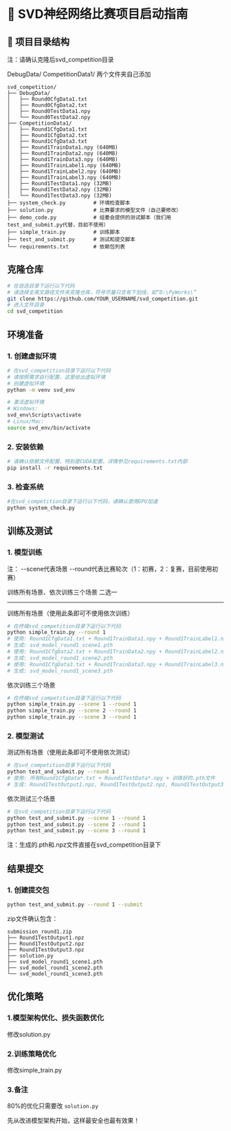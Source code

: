 # 🚀 SVD神经网络比赛项目启动指南

## 📁 项目目录结构

注：请确认克隆后svd_competition目录

DebugData/ CompetitionData1/ 两个文件夹自己添加
```
svd_competition/
├── DebugData/
│   ├── Round0CfgData1.txt
│   ├── Round0CfgData2.txt
│   ├── Round0TestData1.npy
│   └── Round0TestData2.npy
├── CompetitionData1/
│   ├── Round1CfgData1.txt
│   ├── Round1CfgData2.txt  
│   ├── Round1CfgData3.txt
│   ├── Round1TrainData1.npy (640MB)
│   ├── Round1TrainData2.npy (640MB)
│   ├── Round1TrainData3.npy (640MB)
│   ├── Round1TrainLabel1.npy (640MB)
│   ├── Round1TrainLabel2.npy (640MB)
│   ├── Round1TrainLabel3.npy (640MB)
│   ├── Round1TestData1.npy (32MB)
│   ├── Round1TestData2.npy (32MB)
│   └── Round1TestData3.npy (32MB)
├── system_check.py         # 环境检查脚本
├── solution.py             # 比赛要求的模型文件（自己要修改）
├── demo_code.py            # 组委会提供的测试脚本（我们用test_and_submit.py代替，目前不使用）
├── simple_train.py         # 训练脚本
├── test_and_submit.py      # 测试和提交脚本
└── requirements.txt        # 依赖包列表
```
## 克隆仓库

```bash
# 在自选目录下运行以下代码
# 请选择全英文路径文件夹克隆仓库，符号尽量只含有下划线，如“D:\PyWorks\”
git clone https://github.com/YOUR_USERNAME/svd_competition.git
# 进入文件目录
cd svd_competition
```

## 环境准备

### 1. 创建虚拟环境

```bash
# 在svd_competition目录下运行以下代码
# 请按照需求自行配置，这里给出虚拟环境
# 创建虚拟环境
python -m venv svd_env

# 激活虚拟环境
# Windows:
svd_env\Scripts\activate
# Linux/Mac:
source svd_env/bin/activate
```

### 2. 安装依赖

```bash
# 请确认依赖文件配置，特别是CUDA配置，详情参见requirements.txt内部
pip install -r requirements.txt
```

### 3. 检查系统

```bash
#在svd_competition目录下运行以下代码，请确认使用GPU加速
python system_check.py
```


## 训练及测试

### 1. 模型训练

注： --scene代表场景 --round代表比赛轮次（1：初赛，2：复赛，目前使用初赛）

训练所有场景、依次训练三个场景 二选一

---

训练所有场景（使用此条即可不使用依次训练）

```bash
# 在终端svd_competition目录下运行以下代码
python simple_train.py --round 1
# 使用: Round1CfgData1.txt + Round1TrainData1.npy + Round1TrainLabel1.npy
# 生成: svd_model_round1_scene1.pth
# 使用: Round1CfgData2.txt + Round1TrainData2.npy + Round1TrainLabel2.npy
# 生成: svd_model_round1_scene2.pth
# 使用: Round1CfgData3.txt + Round1TrainData3.npy + Round1TrainLabel3.npy 
# 生成: svd_model_round1_scene3.pth
```

依次训练三个场景

```bash
# 在终端svd_competition目录下运行以下代码
python simple_train.py --scene 1 --round 1
python simple_train.py --scene 2 --round 1  
python simple_train.py --scene 3 --round 1
```

### 2. 模型测试

测试所有场景（使用此条即可不使用依次测试）

```bash
# 在svd_competition目录下运行以下代码
python test_and_submit.py --round 1
# 使用: 所有Round1CfgData*.txt + Round1TestData*.npy + 训练好的.pth文件
# 生成: Round1TestOutput1.npz, Round1TestOutput2.npz, Round1TestOutput3.npz
```

依次测试三个场景

```bash
# 在svd_competition目录下运行以下代码
python test_and_submit.py --scene 1 --round 1
python test_and_submit.py --scene 2 --round 1
python test_and_submit.py --scene 3 --round 1
```

注：生成的.pth和.npz文件直接在svd_competition目录下

## 结果提交

### 1. 创建提交包

```bash
python test_and_submit.py --round 1 --submit
```

zip文件确认包含：

```
submission_round1.zip
├── Round1TestOutput1.npz
├── Round1TestOutput2.npz  
├── Round1TestOutput3.npz
├── solution.py
├── svd_model_round1_scene1.pth
├── svd_model_round1_scene2.pth
└── svd_model_round1_scene3.pth
```

## 优化策略

### 1.模型架构优化、损失函数优化

修改solution.py

### 2.训练策略优化

修改simple_train.py

### 3.备注

80%的优化只需要改 `solution.py`

先从改进模型架构开始，这样最安全也最有效果！
